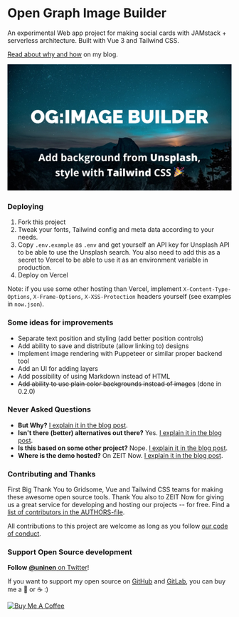 # Open Graph Image Builder

An experimental Web app project for making social cards with JAMstack + serverless architecture. Built with Vue 3 and Tailwind CSS.

[Read about why and how](https://hoyci.unessa.net/2020/01/og-image-builder-part-1/) on my blog.

![Preview](./src/assets/img/social-preview.jpg)

### Deploying

1. Fork this project
1. Tweak your fonts, Tailwind config and meta data according to your needs.
1. Copy `.env.example` as `.env` and get yourself an API key for Unsplash API to be able to use the Unsplash search. You also need to add this as a secret to Vercel to be able to use it as an environment variable in production.
1. Deploy on Vercel

Note: if you use some other hosting than Vercel, implement `X-Content-Type-Options`, `X-Frame-Options`, `X-XSS-Protection` headers yourself (see examples in `now.json`).

### Some ideas for improvements

- Separate text position and styling (add better position controls)
- Add ability to save and distribute (allow linking to) designs
- Implement image rendering with Puppeteer or similar proper backend tool
- Add an UI for adding layers
- Add possibility of using Markdown instead of HTML
- ~~Add ability to use plain color backgrounds instead of images~~ (done in 0.2.0)

### Never Asked Questions

- **But Why?** [I explain it in the blog post](https://hoyci.unessa.net/2020/01/og-image-builder-part-1/).
- **Isn't there (better) alternatives out there?** Yes. [I explain it in the blog post](https://hoyci.unessa.net/2020/01/og-image-builder-part-1/).
- **Is this based on some other project?** Nope. [I explain it in the blog post](https://hoyci.unessa.net/2020/01/og-image-builder-part-1/).
- **Where is the demo hosted?** On ZEIT Now. [I explain it in the blog post](https://hoyci.unessa.net/2020/01/og-image-builder-part-1/).

### Contributing and Thanks

First Big Thank You to Gridsome, Vue and Tailwind CSS teams for making these awesome open source tools. Thank You also to ZEIT Now for giving us a great service for developing and hosting our projects -- for free. Find a [list of contributors in the AUTHORS-file](./AUTHORS.md).

All contributions to this project are welcome as long as you follow [our code of conduct](CODE_OF_CONDUCT.md).

### Support Open Source development

**Follow** [**@uninen** on Twitter](https://twitter.com/uninen)!

If you want to support my open source on [GitHub](https://github.com/Uninen) and [GitLab](https://gitlab.com/uninen), you can buy me a 🍺 or ☕️ :)

<a href="https://www.buymeacoffee.com/Uninen" target="_blank"><img src="https://cdn.buymeacoffee.com/buttons/default-orange.png" alt="Buy Me A Coffee" style="height: 51px !important;width: 217px !important;" ></a>
